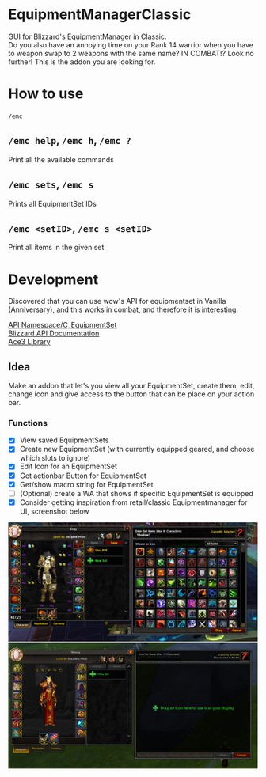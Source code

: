 # EquipmentManagerClassic
GUI for Blizzard's EquipmentManager in Classic.  
Do you also have an annoying time on your Rank 14 warrior when you have to weapon swap to 2 weapons with the same name? IN COMBAT!? Look no further! This is the addon you are looking for.  

# How to use
`/emc`

## `/emc help`, `/emc h`, `/emc ?`
Print all the available commands

## `/emc sets`, `/emc s`
Prints all EquipmentSet IDs

## `/emc <setID>`, `/emc s <setID>`
Print all items in the given set

# Development
Discovered that you can use wow's API for equipmentset in Vanilla (Anniversary), and this works in combat, and therefore it is interesting.  

[API Namespace/C_EquipmentSet](https://warcraft.wiki.gg/wiki/Category:API_systems/EquipmentSet)  
[Blizzard API Documentation](https://www.townlong-yak.com/framexml/live/Blizzard_APIDocumentation#)  
[Ace3 Library](https://www.wowace.com/projects/ace3/pages)  

## Idea
Make an addon that let's you view all your EquipmentSet, create them, edit, change icon and give access to the button that can be place on your action bar.

### Functions  
  - [x] View saved EquipmentSets
  - [x] Create new EquipmentSet (with currently equipped geared, and choose which slots to ignore)
  - [x] Edit Icon for an EquipmentSet
  - [x] Get actionbar Button for EquipmentSet
  - [x] Get/show macro string for EquipmentSet
  - [ ] (Optional) create a WA that shows if specific EquipmentSet is equipped
  - [x] Consider getting inspiration from retail/classic Equipmentmanager for UI, screenshot below

  ![Screenshot of Equipment Manager in Mist of Pandaria](assets/EquipmentManagerMOP.png)
  ![Screenshot of Equipment Manager in Retail, about to change icon for the one in cursor](assets/EquipmentManagerRetailDragIcon.png)
